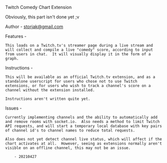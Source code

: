 Twitch Comedy Chart Extension

Obviously, this part isn't done yet ;v

Author - storjak@gmail.com

Features -

    This loads on a Twitch.tv's streamer page during a live stream and will collect and compile a live "comedy" score, according to input from users in chat.  It will visually display it in the form of a graph.

Instructions -
    
    This will be available as an official Twitch.tv extension, and as a standalone userscript for users who chose not to use Twitch extensions, or for users who wish to track a channel's score on a channel without the extension installed.

    Instructions aren't written quite yet.

Issues -

    Currently implementing channels and the ability to automatically add and remove rooms with socket.io.  Also needs a method to limit Twitch API requests, and will start a temporary local database with key pairs of channel id's to channel names to reduce total requests.

    Also does not yet detect channel live status, which will affect if the chart activates at all.  However, seeing as extensions normally aren't visible on an offline channel, this may not be an issue.

        - 20210427